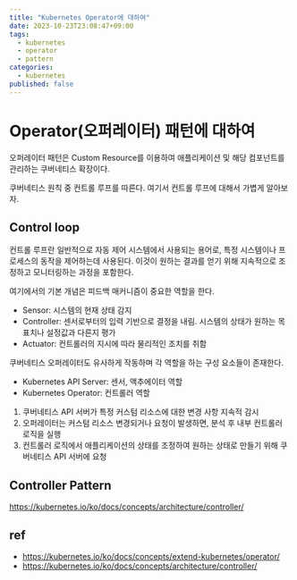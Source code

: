 ```yaml
---
title: "Kubernetes Operator에 대하여"
date: 2023-10-23T23:08:47+09:00
tags:
  - kubernetes
  - operator
  - pattern
categories:
  - kubernetes
published: false
---
```


# Operator(오퍼레이터) 패턴에 대하여

오퍼레이터 패턴은 Custom Resource를 이용하여 애플리케이션 및 해당 컴포넌트를 관리하는 쿠버네티스 확장이다. 

쿠버네티스 원칙 중 컨트롤 루프를 따른다. 여기서 컨트롤 루프에 대해서 가볍게 알아보자.

## Control loop

컨트롤 루프란 일반적으로 자동 제어 시스템에서 사용되는 용어로, 특정 시스템이나 프로세스의 동작을 제어하는데 사용된다. 이것이 원하는 결과를 얻기 위해 지속적으로 조정하고 모니터링하는 과정을 포함한다.  

여기에서의 기본 개념은 피드백 매커니즘이 중요한 역할을 한다.

- Sensor: 시스템의 현재 상태 감지
- Controller: 센서로부터의 입력 기반으로 결정을 내림. 시스템의 상태가 원하는 목표치나 설정값과 다른지 평가
- Actuator: 컨트롤러의 지시에 따라 물리적인 조치를 취함

쿠버네티스 오퍼레이터도 유사하게 작동하며 각 역할을 하는 구성 요소들이 존재한다.

- Kubernetes API Server: 센서, 액추에이터 역할
- Kubernetes Operator: 컨트롤러 역할

1. 쿠버네티스 API 서버가 특정 커스텀 리소스에 대한 변경 사항 지속적 감시
2. 오퍼레이터는 커스텀 리소스 변경되거나 요청이 발생하면, 분석 후 내부 컨트롤러 로직을 실행
3. 컨트롤러 로직에서 애플리케이션의 상태를 조정하여 원하는 상태로 만들기 위해 쿠버네티스 API 서버에 요청

## Controller Pattern

https://kubernetes.io/ko/docs/concepts/architecture/controller/

## ref

- https://kubernetes.io/ko/docs/concepts/extend-kubernetes/operator/
- https://kubernetes.io/ko/docs/concepts/architecture/controller/
